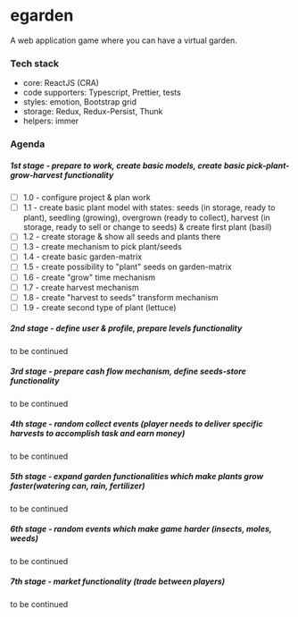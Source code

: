 # egarden

A web application game where you can have a virtual garden.

### Tech stack

- core: ReactJS (CRA)
- code supporters: Typescript, Prettier, tests
- styles: emotion, Bootstrap grid
- storage: Redux, Redux-Persist, Thunk
- helpers: immer

### Agenda

##### 1st stage - prepare to work, create basic models, create basic pick-plant-grow-harvest functionality

- [ ] 1.0 - configure project & plan work
- [ ] 1.1 - create basic plant model with states: seeds (in storage, ready to plant), seedling (growing), overgrown (ready to collect), harvest (in storage, ready to sell or change to seeds) & create first plant (basil)  
- [ ] 1.2 - create storage & show all seeds and plants there
- [ ] 1.3 - create mechanism to pick plant/seeds
- [ ] 1.4 - create basic garden-matrix
- [ ] 1.5 - create possibility to "plant" seeds on garden-matrix
- [ ] 1.6 - create "grow" time mechanism
- [ ] 1.7 - create harvest mechanism
- [ ] 1.8 - create "harvest to seeds" transform mechanism
- [ ] 1.9 - create second type of plant (lettuce)

##### 2nd stage - define user & profile, prepare levels functionality

to be continued

##### 3rd stage - prepare cash flow mechanism, define seeds-store functionality

to be continued

##### 4th stage - random collect events (player needs to deliver specific harvests to accomplish task and earn money)

to be continued

##### 5th stage - expand garden functionalities which make plants grow faster(watering can, rain, fertilizer)

to be continued

##### 6th stage - random events which make game harder (insects, moles, weeds)

to be continued

##### 7th stage - market functionality (trade between players)

to be continued
